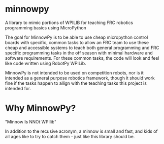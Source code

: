 # minnowpy
A library to mimic portions of WPILIB for teaching FRC robotics programming basics using MicroPython

The goal for MinnowPy is to be able to use cheap micropython control boards with specific, common tasks to allow an FRC team to use these cheap and accessible systems to teach both general programming and FRC specific programming tasks in the off season with minimal hardware and software requirements.  For these common tasks, the code will look and feel like code written using RobotPy WPILib.  

MinnowPy is not intended to be used on competition robots, nor is it intended as a general purpose robotics framework, though it should work fine if the tasks happen to allign with the teaching tasks this project is intended for.

# Why MinnowPy?
"Minnow Is NNOt WPIlib"

In addition to the recusive acronym, a minnow is small and fast, and kids of all ages like to try to catch them - just like this library should be.

